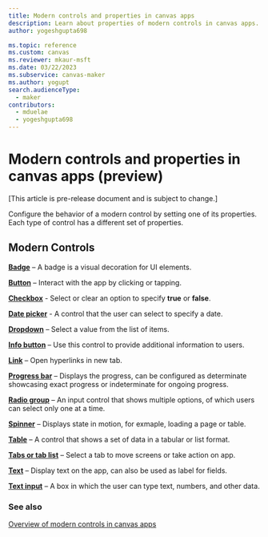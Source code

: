 ```yaml
---
title: Modern controls and properties in canvas apps
description: Learn about properties of modern controls in canvas apps.
author: yogeshgupta698

ms.topic: reference
ms.custom: canvas
ms.reviewer: mkaur-msft
ms.date: 03/22/2023
ms.subservice: canvas-maker
ms.author: yogupt
search.audienceType:
  - maker
contributors:
  - mduelae
  - yogeshgupta698
---
```


# Modern controls and properties in canvas apps (preview)

[This article is pre-release document and is subject to change.]

Configure the behavior of a modern control by setting one of its properties. Each type of control has a different set of properties.


## Modern Controls

**[Badge](modern-controls-badge.md)** – A badge is a visual decoration for UI elements.

**[Button](modern-control-button.md)** – Interact with the app by clicking or tapping.

**[Checkbox](modern-control-checkbox.md)** - Select or clear an option to specify **true** or **false**.

**[Date picker](modern-controls-date-picker.md)** - A control that the user can select to specify a date.

**[Dropdown](modern-control-dropdown.md)** – Select a value from the list of items.

**[Info button](modern-control-info-button.md)** – Use this control to provide additional information to users.

**[Link](modern-control-link.md)** – Open hyperlinks in new tab.

**[Progress bar](modern-control-progress-bar.md)** – Displays the progress, can be configured as determinate showcasing exact progress or indeterminate for ongoing progress.

**[Radio group](modern-controls-radio-group.md)** – An input control that shows multiple options, of which users can select only one at a time.

**[Spinner](modern-control-spinner.md)** – Displays state in motion, for exmaple, loading a page or table.

**[Table](modern-control-table.md)** – A control that shows a set of data in a tabular or list format.

**[Tabs or tab list](modern-control-tabs-or-tabs-list.md)** – Select a tab to move screens or take action on app.

**[Text](modern-control-text.md)** – Display text on the app, can also be used as label for fields.

**[Text input](modern-control-text-input.md)** – A box in which the user can type text, numbers, and other data.



### See also
[Overview of modern controls in canvas apps](overview-modern-controls.md)




